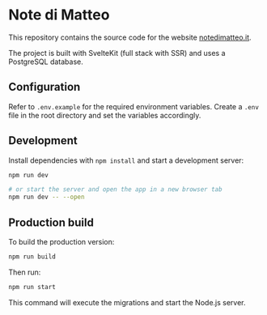 # Note di Matteo

This repository contains the source code for the website [notedimatteo.it](https://notedimatteo.it).

The project is built with SvelteKit (full stack with SSR) and uses a PostgreSQL database.

## Configuration

Refer to `.env.example` for the required environment variables. Create a `.env` file in the root directory and set the variables accordingly.

## Development

Install dependencies with `npm install` and start a development server:

```sh
npm run dev

# or start the server and open the app in a new browser tab
npm run dev -- --open
```

## Production build

To build the production version:

```sh
npm run build
```

Then run:

```sh
npm run start
```

This command will execute the migrations and start the Node.js server.
